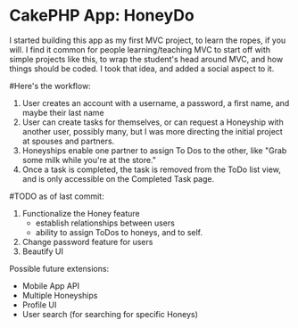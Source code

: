 # CakePHP App: HoneyDo

I started building this app as my first MVC project, to learn the ropes, if you will. 
I find it common for people learning/teaching MVC to start off with simple projects like this, to wrap the student's head around MVC, and how things should be coded. I took that idea, and added a social aspect to it. 

#Here's the workflow:

1. User creates an account with a username, a password, a first name, and maybe their last name
2. User can create tasks for themselves, or can request a Honeyship with another user, possibly many, but I was more directing the initial project at spouses and partners. 
3. Honeyships enable one partner to assign To Dos to the other, like "Grab some milk while you're at the store."
4. Once a task is completed, the task is removed from the ToDo list view, and is only accessible on the Completed Task page.

#TODO as of last commit: 
1. Functionalize the Honey feature
	* establish relationships between users
	* ability to assign ToDos to honeys, and to self. 
2. Change password feature for users
3. Beautify UI

Possible future extensions:
- Mobile App API
- Multiple Honeyships
- Profile UI
- User search (for searching for specific Honeys)
